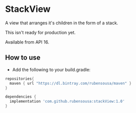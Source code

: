 # StackView
A view that arranges it's children in the form of a stack.

This isn't ready for production yet.

Available from API 16.

## How to use

- Add the following to your build.gradle:
```groovy
repositories{
  maven { url "https://dl.bintray.com/rubensousa/maven" }
}

dependencies {
  implementation 'com.github.rubensousa:stackView:1.0'
}
```
